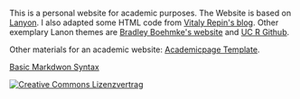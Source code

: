 
This is a personal website for academic purposes. The Website is based on [Lanyon](http://lanyon.getpoole.com/). I also adapted some HTML code from [Vitaly Repin's blog](https://github.com/vitalyrepin/vrepinblog). Other exemplary Lanon themes are [Bradley Boehmke's website](http://bradleyboehmke.github.io/) and [UC R Github](https://github.com/uc-r/uc-r.github.io).

Other materials for an academic website: [Academicpage Template](https://academicpages.github.io/).

[Basic Markdwon Syntax](https://help.github.com/articles/basic-writing-and-formatting-syntax/)

[![Creative Commons Lizenzvertrag](https://i.creativecommons.org/l/by-sa/4.0/88x31.png)](http://creativecommons.org/licenses/by-sa/4.0/) 
